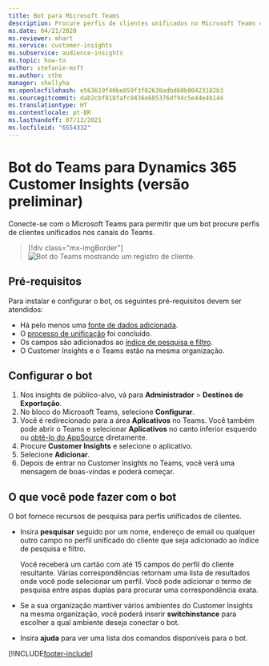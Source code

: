 ```yaml
---
title: Bot para Microsoft Teams
description: Procure perfis de clientes unificados no Microsoft Teams com a ajuda de um bot.
ms.date: 04/21/2020
ms.reviewer: mhart
ms.service: customer-insights
ms.subservice: audience-insights
ms.topic: how-to
author: stefanie-msft
ms.author: sthe
manager: shellyha
ms.openlocfilehash: e563619f40be859f3f02638adbd60b80423182b3
ms.sourcegitcommit: dab2cbf818fafc9436e685376df94c5e44e4b144
ms.translationtype: HT
ms.contentlocale: pt-BR
ms.lasthandoff: 07/13/2021
ms.locfileid: "6554332"
---
```

# <a name="teams-bot-for-dynamics-365-customer-insights-preview"></a>Bot do Teams para Dynamics 365 Customer Insights (versão preliminar)

Conecte-se com o Microsoft Teams para permitir que um bot procure perfis de clientes unificados nos canais do Teams.

> [!div class="mx-imgBorder"]
> ![Bot do Teams mostrando um registro de cliente.](media/teams-bot.png "Bot do Teams mostrando um registro de cliente")

## <a name="prerequisites"></a>Pré-requisitos

Para instalar e configurar o bot, os seguintes pré-requisitos devem ser atendidos:

- Há pelo menos uma [fonte de dados adicionada](data-sources.md).
- O [processo de unificação](data-unification.md) foi concluído.
- Os campos são adicionados ao [índice de pesquisa e filtro](search-filter-index.md).
- O Customer Insights e o Teams estão na mesma organização.

## <a name="configure-the-bot"></a>Configurar o bot

1. Nos insights de público-alvo, vá para **Administrador** > **Destinos de Exportação**.
1. No bloco do Microsoft Teams, selecione **Configurar**.
1. Você é redirecionado para a área **Aplicativos** no Teams. Você também pode abrir o Teams e selecionar **Aplicativos** no canto inferior esquerdo ou [obtê-lo do AppSource](https://go.microsoft.com/fwlink/?linkid=2124104) diretamente.
1. Procure **Customer Insights** e selecione o aplicativo.
1. Selecione **Adicionar**.
1. Depois de entrar no Customer Insights no Teams, você verá uma mensagem de boas-vindas e poderá começar.

## <a name="things-you-can-do-with-the-bot"></a>O que você pode fazer com o bot

O bot fornece recursos de pesquisa para perfis unificados de clientes.

- Insira **pesquisar** seguido por um nome, endereço de email ou qualquer outro campo no perfil unificado do cliente que seja adicionado ao índice de pesquisa e filtro.

  Você receberá um cartão com até 15 campos do perfil do cliente resultante. Várias correspondências retornam uma lista de resultados onde você pode selecionar um perfil. Você pode adicionar o termo de pesquisa entre aspas duplas para procurar uma correspondência exata.

- Se a sua organização mantiver vários ambientes do Customer Insights na mesma organização, você poderá inserir **switchinstance** para escolher a qual ambiente deseja conectar o bot.

- Insira **ajuda** para ver uma lista dos comandos disponíveis para o bot.  


[!INCLUDE[footer-include](../includes/footer-banner.md)]